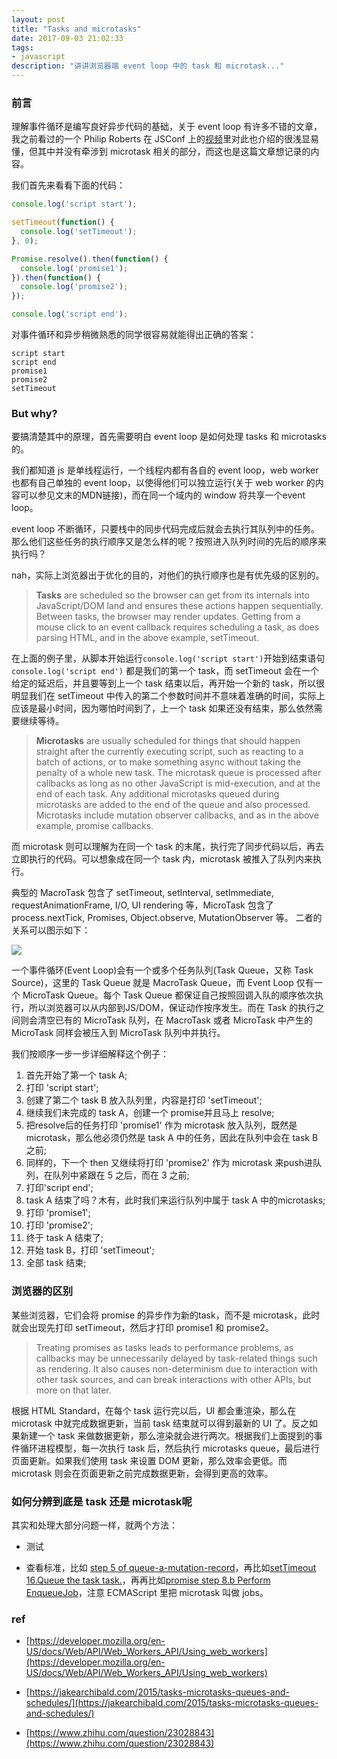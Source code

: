```yaml
---
layout: post
title: "Tasks and microtasks"
date: 2017-09-03 21:02:33
tags:
- javascript
description: "讲讲浏览器端 event loop 中的 task 和 microtask..."
---
```


### 前言

理解事件循环是编写良好异步代码的基础，关于 event loop 有许多不错的文章，我之前看过的一个 Philip Roberts 在 JSConf 上的[视频](https://www.youtube.com/watch?v=8aGhZQkoFbQ)里对此也介绍的很浅显易懂，但其中并没有牵涉到 microtask 相关的部分，而这也是这篇文章想记录的内容。

我们首先来看看下面的代码：

```js
console.log('script start');

setTimeout(function() {
  console.log('setTimeout');
}, 0);

Promise.resolve().then(function() {
  console.log('promise1');
}).then(function() {
  console.log('promise2');
});

console.log('script end');
```

对事件循环和异步稍微熟悉的同学很容易就能得出正确的答案：

```
script start
script end
promise1
promise2
setTimeout
```

### But why?

要搞清楚其中的原理，首先需要明白 event loop 是如何处理 tasks 和 microtasks 的。

我们都知道 js 是单线程运行，一个线程内都有各自的 event loop，web worker 也都有自己单独的 event loop，以使得他们可以独立运行(关于 web worker 的内容可以参见文末的MDN链接)，而在同一个域内的 window 将共享一个event loop。

event loop 不断循环，只要栈中的同步代码完成后就会去执行其队列中的任务。那么他们这些任务的执行顺序又是怎么样的呢？按照进入队列时间的先后的顺序来执行吗？

nah，实际上浏览器出于优化的目的，对他们的执行顺序也是有优先级的区别的。

> **Tasks** are scheduled so the browser can get from its internals into JavaScript/DOM land and ensures these actions happen sequentially. Between tasks, the browser may render updates. Getting from a mouse click to an event callback requires scheduling a task, as does parsing HTML, and in the above example, setTimeout.

在上面的例子里，从脚本开始运行`console.log('script start')`开始到结束语句 `console.log('script end')` 都是我们的第一个 task，而 setTimeout 会在一个给定的延迟后，并且要等到上一个 task 结束以后，再开始一个新的 task，所以很明显我们在 setTimeout 中传入的第二个参数时间并不意味着准确的时间，实际上应该是最小时间，因为哪怕时间到了，上一个 task 如果还没有结束，那么依然需要继续等待。

> **Microtasks** are usually scheduled for things that should happen straight after the currently executing script, such as reacting to a batch of actions, or to make something async without taking the penalty of a whole new task. The microtask queue is processed after callbacks as long as no other JavaScript is mid-execution, and at the end of each task. Any additional microtasks queued during microtasks are added to the end of the queue and also processed. Microtasks include mutation observer callbacks, and as in the above example, promise callbacks.

而 microtask 则可以理解为在同一个 task 的末尾，执行完了同步代码以后，再去立即执行的代码。可以想象成在同一个 task 内，microtask 被推入了队列内来执行。

典型的 MacroTask 包含了 setTimeout, setInterval, setImmediate, requestAnimationFrame, I/O, UI rendering 等，MicroTask 包含了 process.nextTick, Promises, Object.observe, MutationObserver 等。 二者的关系可以图示如下：

![]({{site.url}}/assets/images/2017-09-03/1.png)

一个事件循环(Event Loop)会有一个或多个任务队列(Task Queue，又称 Task Source)，这里的 Task Queue 就是 MacroTask Queue，而 Event Loop 仅有一个 MicroTask Queue。每个 Task Queue 都保证自己按照回调入队的顺序依次执行，所以浏览器可以从内部到JS/DOM，保证动作按序发生。而在 Task 的执行之间则会清空已有的 MicroTask 队列，在 MacroTask 或者 MicroTask 中产生的 MicroTask 同样会被压入到 MicroTask 队列中并执行。

我们按顺序一步一步详细解释这个例子：

1. 首先开始了第一个 task A;
2. 打印 'script start';
3. 创建了第二个 task B 放入队列里，内容是打印 'setTimeout';
4. 继续我们未完成的 task A，创建一个 promise并且马上 resolve;
5. 把resolve后的任务打印 'promise1' 作为 microtask 放入队列，既然是 microtask，那么他必须仍然是 task A 中的任务，因此在队列中会在 task B 之前;
6. 同样的，下一个 then 又继续将打印 'promise2' 作为 microtask 来push进队列，在队列中紧跟在 5 之后，而在 3 之前;
7. 打印'script end';
8. task A 结束了吗？木有，此时我们来运行队列中属于 task A 中的microtasks;
9. 打印 'promise1';
10. 打印 'promise2';
11. 终于 task A 结束了;
12. 开始 task B，打印 'setTimeout';
13. 全部 task 结束;

### 浏览器的区别

某些浏览器，它们会将 promise 的异步作为新的task，而不是 microtask，此时就会出现先打印 setTimeout，然后才打印 promise1 和 promise2。

> Treating promises as tasks leads to performance problems, as callbacks may be unnecessarily delayed by task-related things such as rendering. It also causes non-determinism due to interaction with other task sources, and can break interactions with other APIs, but more on that later.

根据 HTML Standard，在每个 task 运行完以后，UI 都会重渲染，那么在 microtask 中就完成数据更新，当前 task 结束就可以得到最新的 UI 了。反之如果新建一个 task 来做数据更新，那么渲染就会进行两次。根据我们上面提到的事件循环进程模型，每一次执行 task 后，然后执行 microtasks queue，最后进行页面更新。如果我们使用 task 来设置 DOM 更新，那么效率会更低。而 microtask 则会在页面更新之前完成数据更新，会得到更高的效率。

### 如何分辨到底是 task 还是 microtask呢

其实和处理大部分问题一样，就两个方法：

- 测试

- 查看标准，比如 [step 5 of queue-a-mutation-record](https://dom.spec.whatwg.org/#queue-a-mutation-record)，再比如[setTimeout 16.Queue the task task.](https://html.spec.whatwg.org/multipage/timers-and-user-prompts.html#timer-initialisation-steps)，再再比如[promise step 8.b Perform EnqueueJob](http://www.ecma-international.org/ecma-262/6.0/#sec-performpromisethen)，注意 ECMAScript 里把 microtask 叫做 jobs。

### ref

- [https://developer.mozilla.org/en-US/docs/Web/API/Web_Workers_API/Using_web_workers](https://developer.mozilla.org/en-US/docs/Web/API/Web_Workers_API/Using_web_workers)

- [https://jakearchibald.com/2015/tasks-microtasks-queues-and-schedules/](https://jakearchibald.com/2015/tasks-microtasks-queues-and-schedules/)

- [https://www.zhihu.com/question/23028843](https://www.zhihu.com/question/23028843)
